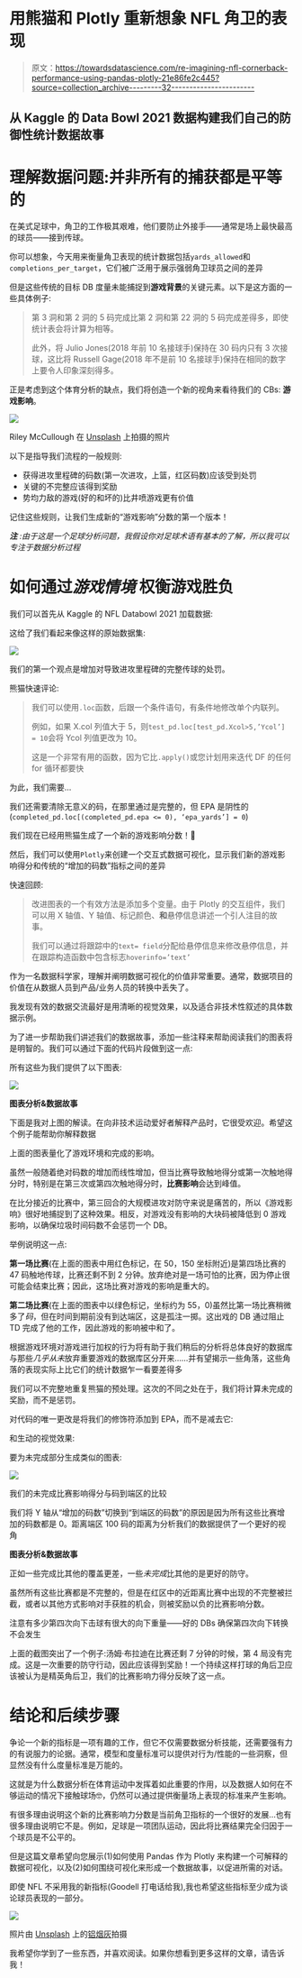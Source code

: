 # 用熊猫和 Plotly 重新想象 NFL 角卫的表现

> 原文：<https://towardsdatascience.com/re-imagining-nfl-cornerback-performance-using-pandas-plotly-21e86fe2c445?source=collection_archive---------32----------------------->

## 从 Kaggle 的 Data Bowl 2021 数据构建我们自己的防御性统计数据故事

# 理解数据问题:并非所有的捕获都是平等的

在美式足球中，角卫的工作极其艰难，他们要防止外接手——通常是场上最快最高的球员——接到传球。

你可以想象，今天用来衡量角卫表现的统计数据包括`yards_allowed`和`completions_per_target`，它们被广泛用于展示强弱角卫球员之间的差异

但是这些传统的目标 DB 度量未能捕捉到**游戏背景**的关键元素。以下是这方面的一些具体例子:

> 第 3 洞和第 2 洞的 5 码完成比第 2 洞和第 22 洞的 5 码完成差得多，即使统计表会将计算为相等。
> 
> 此外，将 Julio Jones(2018 年前 10 名接球手)保持在 30 码内只有 3 次接球，这比将 Russell Gage(2018 年不是前 10 名接球手)保持在相同的数字上要令人印象深刻得多。

正是考虑到这个体育分析的缺点，我们将创造一个新的视角来看待我们的 CBs: **游戏影响**。

![](img/71723e79d14b5ad1464bd99b4af5142e.png)

Riley McCullough 在 [Unsplash](https://unsplash.com?utm_source=medium&utm_medium=referral) 上拍摄的照片

以下是指导我们流程的一般规则:

*   获得进攻里程碑的码数(第一次进攻，上篮，红区码数)应该受到处罚
*   关键的不完整应该得到奖励
*   势均力敌的游戏(好的和坏的)比井喷游戏更有价值

记住这些规则，让我们生成新的“游戏影响”分数的第一个版本！

***注*** *:由于这是一个足球分析问题，我假设你对足球术语有基本的了解，所以我可以专注于数据分析过程*

# **如何通过*游戏情境*** 权衡游戏胜负

我们可以首先从 Kaggle 的 NFL Databowl 2021 加载数据:

这给了我们看起来像这样的原始数据集:

![](img/301bccab6c8e9ee987fa8ca7b68ffd36.png)

我们的第一个观点是增加对导致进攻里程碑的完整传球的处罚。

熊猫快速评论:

> 我们可以使用`.loc`函数，后跟一个条件语句，有条件地修改单个内联列。
> 
> 例如，如果 X.col 列值大于 5，则`test_pd.loc[test_pd.Xcol>5,’Ycol’] = 10`会将 Ycol 列值更改为 10。
> 
> 这是一个非常有用的函数，因为它比`.apply()`或您计划用来迭代 DF 的任何 for 循环都要快

为此，我们需要…

我们还需要清除无意义的码，在那里通过是完整的，但 EPA 是阴性的(`completed_pd.loc[(completed_pd.epa <= 0), ‘epa_yards’] = 0`)

我们现在已经用熊猫生成了一个新的游戏影响分数！🚀

然后，我们可以使用`Plotly`来创建一个交互式数据可视化，显示我们新的游戏影响得分和传统的“增加的码数”指标之间的差异

快速回顾:

> 改进图表的一个有效方法是添加多个变量。由于 Plotly 的交互组件，我们可以用 X 轴值、Y 轴值、标记颜色、**和**悬停信息讲述一个引人注目的故事。
> 
> 我们可以通过将跟踪中的`text= field`分配给悬停信息来修改悬停信息，并在跟踪构造函数中包含标志`hoverinfo=’text’`

作为一名数据科学家，理解并阐明数据可视化的价值非常重要。通常，数据项目的价值在从数据人员到产品/业务人员的转换中丢失了。

我发现有效的数据交流最好是用清晰的视觉效果，以及适合非技术性叙述的具体数据示例。

为了进一步帮助我们讲述我们的数据故事，添加一些注释来帮助阅读我们的图表将是明智的。我们可以通过下面的代码片段做到这一点:

所有这些为我们提供了以下图表:

![](img/2864807bc5908c95114b20e4725a51d5.png)

**图表分析&数据故事**

下面是我对上图的解读。在向非技术运动爱好者解释产品时，它很受欢迎。希望这个例子能帮助你解释数据

上面的图表量化了游戏环境和完成的影响。

虽然一般随着绝对码数的增加而线性增加，但当比赛导致触地得分或第一次触地得分时，特别是在第三次或第四次触地得分时，**比赛影响**会达到峰值。

在比分接近的比赛中，第三回合的大规模进攻对防守来说是痛苦的，所以《游戏影响》很好地捕捉到了这种效果。相反，对游戏没有影响的大块码被降低到 0 游戏影响，以确保垃圾时间码数不会惩罚一个 DB。

举例说明这一点:

**第一场比赛**(在上面的图表中用红色标记，在 50，150 坐标附近)是第四场比赛的 47 码触地传球，比赛还剩不到 2 分钟。放弃绝对是一场可怕的比赛，因为停止很可能会结束比赛；因此，这场比赛对游戏的影响是重大的。

**第二场比赛**(在上面的图表中以绿色标记，坐标约为 55，0)虽然比第一场比赛稍微多了*码*，但在时间到期前没有到达端区，这是孤注一掷。这出戏的 DB 通过阻止 TD 完成了他的工作，因此游戏的影响被中和了。

根据游戏环境对游戏进行加权的行为将有助于我们稍后的分析将总体良好的数据库与那些*几乎从未*放弃重要游戏的数据库区分开来……并有望揭示一些角落，这些角落的表现实际上比它们的统计数据乍一看要差得多

我们可以不完整地重复熊猫的预处理。这次的不同之处在于，我们将计算未完成的奖励，而不是惩罚。

对代码的唯一更改是将我们的修饰符添加到 EPA，而不是减去它:

和生动的视觉效果:

要为未完成部分生成类似的图表:

![](img/338b5a506029b1c535742f820517ef81.png)

我们的未完成比赛影响得分与码到端区的比较

我们将 Y 轴从“增加的码数”切换到“到端区的码数”的原因是因为所有这些比赛增加的码数都是 0。距离端区 100 码的距离为分析我们的数据提供了一个更好的视角

**图表分析&数据故事**

正如一些完成比其他的覆盖更差，一些*未完成*比其他的是更好的防守。

虽然所有这些比赛都是不完整的，但是在红区中的近距离比赛中出现的不完整被拦截，或者以其他方式影响对手获胜的机会，则被奖励以负的比赛影响分数。

注意有多少第四次向下击球有很大的向下重量——好的 DBs 确保第四次向下转换不会发生

上面的截图突出了一个例子:汤姆·布拉迪在比赛还剩 7 分钟的时候，第 4 局没有完成。这是一次重要的防守行动，因此应该得到奖励！一个持续这样打球的角后卫应该被认为是精英角后卫，我们的比赛影响力得分反映了这一点。

# 结论和后续步骤

争论一个新的指标是一项有趣的工作，但它不仅需要数据分析技能，还需要强有力的有说服力的论据。通常，模型和度量标准可以提供对行为/性能的一些洞察，但显然没有什么度量标准是万能的。

这就是为什么数据分析在体育运动中发挥着如此重要的作用，以及数据人如何在不够运动的情况下接触球场🤓，仍然可以通过提供衡量场上表现的标准来产生影响。

有很多理由说明这个新的比赛影响力分数是当前角卫指标的一个很好的发展…也有很多理由说明它不是。例如，足球是一项团队运动，因此将比赛结果完全归因于一个球员是不公平的。

但是这篇文章希望向您展示(1)如何使用 Pandas 作为 Plotly 来构建一个可解释的数据可视化，以及(2)如何围绕可视化来形成一个数据故事，以促进所需的对话。

即使 NFL 不采用我的新指标(Goodell 打电话给我),我也希望这些指标至少成为谈论球员表现的一部分。

![](img/fd1af6e7345aaad10de3ca5d8faaae05.png)

照片由 [Unsplash](https://unsplash.com?utm_source=medium&utm_medium=referral) 上的[铝烟灰](https://unsplash.com/@anspchee?utm_source=medium&utm_medium=referral)拍摄

我希望你学到了一些东西，并喜欢阅读。如果你想看到更多这样的文章，请告诉我！